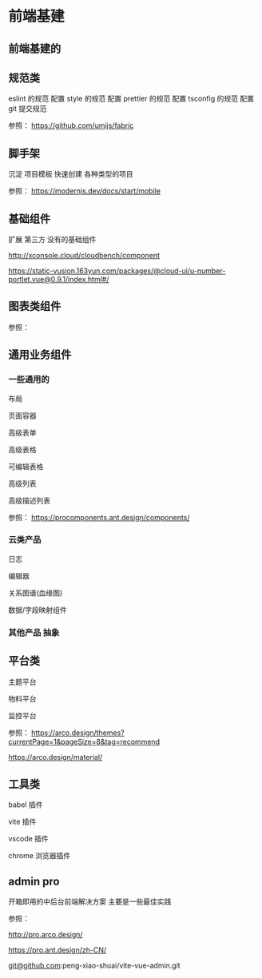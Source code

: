 # 前端基建

## 前端基建的

## 规范类
eslint 的规范 配置
style 的规范 配置
prettier 的规范 配置
tsconfig 的规范 配置
git 提交规范

参照： https://github.com/umijs/fabric

## 脚手架
沉淀 项目模板 快速创建 各种类型的项目

参照： https://modernjs.dev/docs/start/mobile

## 基础组件

 扩展 第三方 没有的基础组件

 http://xconsole.cloud/cloudbench/component

 https://static-vusion.163yun.com/packages/@cloud-ui/u-number-portlet.vue@0.9.1/index.html#/

 

## 图表类组件

参照： 

## 通用业务组件
### 一些通用的
布局

页面容器

高级表单

高级表格

可编辑表格

高级列表

高级描述列表

参照： https://procomponents.ant.design/components/

### 云类产品

日志

编辑器

关系图谱(血缘图)

数据/字段映射组件

### 其他产品 抽象



## 平台类

主题平台

物料平台

监控平台

参照： 
https://arco.design/themes?currentPage=1&pageSize=8&tag=recommend

https://arco.design/material/


## 工具类

babel 插件

vite 插件

vscode 插件

chrome 浏览器插件


## admin pro

开箱即用的中后台前端解决方案
主要是一些最佳实践 

参照： 

http://pro.arco.design/

https://pro.ant.design/zh-CN/


git@github.com:peng-xiao-shuai/vite-vue-admin.git

